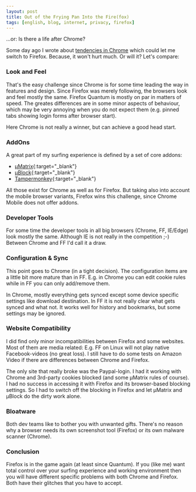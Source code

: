 ```yaml
---
layout: post
title: Out of the Frying Pan Into the Fire(fox)
tags: [english, blog, internet, privacy, firefox]
---
```

...or: Is there a life after Chrome?

Some day ago I wrote about [tendencies in Chrome](
    /2019/01/23/chrome-vs-adblockers.html
) which could let me switch to Firefox. Because, it won't hurt much.
Or will it? Let's compare:

### Look and Feel

That's the easy challenge since Chrome is for some time leading the way
in features and design. Since Firefox was merely following, the browsers look
and feel mostly the same. Firefox Quantum is mostly on par in matters of speed.
The greates differences are in some minor aspects of behaviour, which may be
very annoying when you do not expect them (e.g. pinned tabs showing login forms
after browser start).

Here Chrome is not really a winner, but can achieve a good head start.

### AddOns

A great part of my surfing experience is defined by a set of core addons:
- [µMatrix](https://github.com/gorhill/uMatrix){:target="_blank"}
- [µBlock](https://github.com/gorhill/uBlock){:target="_blank"}
- [Tampermonkey](https://tampermonkey.net/){:target="_blank"}

All those exist for Chrome as well as for Firefox. But taking also into account
the mobile browser variants, Firefox wins this challenge, since Chrome Mobile
does not offer addons.

### Developer Tools

For some time the developer tools in all big browsers (Chrome, FF, IE/Edge)
look mostly the same. Although IE is not really in the competition ;-) Between
Chrome and FF I'd call it a draw.

### Configuration & Sync

This point goes to Chrome (in a tight decision). The configuration items are
a little bit more mature than in FF. E.g. in Chrome you can edit cookie rules
while in FF you can only add/remove them.

In Chrome, mostly everything gets synced except some device specific settings
like download destination. In FF it is not really clear what gets synced and
what not. It works well for history and bookmarks, but some settings may be
ignored.

### Website Compatibility

I did find only minor incompatibilities between Firefox and some websites.
Most of them are media related: E.g. FF on Linux will not play native
Facebook-videos (no great loss). I still have to do some tests on Amazon Video 
if there are differences between Chrome and Firefox.

The only site that really broke was the Paypal-login. I had it working with
Chrome and 3rd-party cookies blocked (and some µMatrix rules of course). I had
no success in accessing it with Firefox and its browser-based blocking
settings. So I had to switch off the blocking in Firefox and let µMatrix and
µBlock do the dirty work alone.

### Bloatware

Both dev teams like to bother you with unwanted gifts. There's no reason why
a browser needs its own screenshot tool (Firefox) or its own malware scanner
(Chrome).

### Conclusion

Firefox is in the game again (at least since Quantum). If you (like me) want
total control over your surfing experience and working environment then you
will have different specific problems with both Chrome and Firefox. Both have
their glitches that you have to accept.